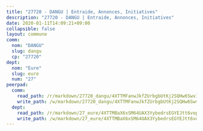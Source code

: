 ```yaml
---
title: "27720 - DANGU | Entraide, Annonces, Initiatives"
description: "27720 - DANGU | Entraide, Annonces, Initiatives"
date: 2020-01-11T14:09:21+09:00
collapsible: false
layout: commune
comm:
  nom: "DANGU"
  slug: dangu
  cp: "27720"
dept:
  nom: "Eure"
  slug: eure
  num: "27"
peerpad:
  comm:
    read_path: /r/markdown/27720_dangu/4XTTMFanwJkfZUrbgbUtKj2SQHw6Swv1dwb7DqFPknUa7bzvC
    write_path: /w/markdown/27720_dangu/4XTTMFanwJkfZUrbgbUtKj2SQHw6Swv1dwb7DqFPknUa7bzvC-K3TgU5AJwooGs9XB6MJ2A4t9vALVBMq64kYeXLnPJGDUB7ckofKAVSkX4dfgDV8Y7yUee7DFQ9HeFXbhLvPGuTrqouagUUS5pEHUqcR8Uu57wmE6odbivJmgwhUfUGPuQ5QYxA5E
  dept:
    read_path: /r/markdown/27_eure/4XTTMBaX6xSM64UAX3YybedrsEGYEJtt6vopdQsPEFtGijgwg
    write_path: /w/markdown/27_eure/4XTTMBaX6xSM64UAX3YybedrsEGYEJtt6vopdQsPEFtGijgwg-K3TgUmjy61Gu7ZFzjoVmiacXP2Rc4pq6sxVCYUX3mFQZWQw9yCKsEoAMagtuW4jJTYhK96DsWW4cPmZLagvQNZ34BscGcu4btrtJibt18c1mpqofaWe6Q3RartDiuMTjY7NrsH4r
---
```


